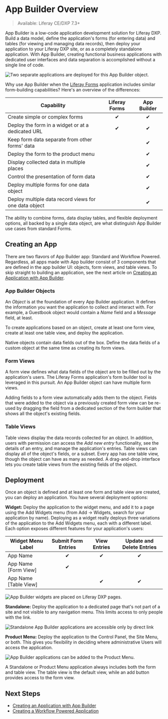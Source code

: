 # App Builder Overview

> Available: Liferay CE/DXP 7.3+

App Builder is a low-code application development solution for Liferay DXP. Build a data model, define the application's forms (for entering data) and tables (for viewing and managing data records), then deploy your application to your Liferay DXP site, or as a completely standalone application. With App Builder, creating functional business applications with dedicated user interfaces and data separation is accomplished without a single line of code.

![Two separate applications are deployed for this App Builder object.](./app-builder-overview/images/01.png)

Why use App Builder when the [Liferay Forms](../../process-automation/forms/user-guide/introduction-to-forms.md) application includes similar form-building capabilities? Here's an overview of the differences:

| Capability | Liferay Forms | App Builder |
|------------|:-------------:|:-----------:|
| Create simple or complex forms | &#10004; | &#10004; |
| Deploy the form in a widget or at a dedicated URL | &#10004; | &#10004; |
| Keep form data separate from other forms' data |  | &#10004; |
| Deploy the form to the product menu |      |    &#10004;   |
| Display collected data in multiple places |        |  &#10004;       |
| Control the presentation of form data |        |      &#10004;   |
| Deploy multiple forms for one data object |        |      &#10004;   |
| Deploy multiple data record views for one data object |        |      &#10004;   |

The ability to combine forms, data display tables, and flexible deployment options, all backed by a single data object, are what distinguish App Builder use cases from standard Forms.

## Creating an App

There are two flavors of App Builder app: Standard and Workflow Powered. Regardless, all apps made with App builder consist of 3 components that are defined in the app builder UI: objects, form views, and table views. To skip straight to building an application, see the next article on [Creating an Application with App Builder](./creating-a-standard-application.md).

### App Builder Objects

An _Object_ is at the foundation of every App Builder application. It defines the information you want the application to collect and interact with. For example, a Guestbook object would contain a _Name_ field and a _Message_ field, at least.

To create applications based on an object, create at least one form view, create at least one table view, and deploy the application.

Native objects contain data fields out of the box. Define the data fields of a custom object at the same time as creating its form views.

### Form Views

A form view defines what data fields of the object are to be filled out by the application's users. The Liferay Forms application's form builder tool is leveraged in this pursuit. An App Builder object can have multiple form views.

Adding fields to a form view automatically adds them to the object. Fields that were added to the object via a previously created form view can be re-used by dragging the field from a dedicated section of the form builder that shows all the object's existing fields.

### Table Views

Table views display the data records collected for an object. In addition, users with permission can access the _Add new entry_ functionality, see the details of an entry, and manage the application's entries. Table views can display all of the object's fields, or a subset. Every app has one table view, though the object can have as many as needed. A drag-and-drop interface lets you create table views from the existing fields of the object.

## Deployment

Once an object is defined and at least one form and table view are created, you can deploy an application. You have several deployment options:

**Widget:** Deploy the application to the widget menu, and add it to a page using the Add Widgets menu (from Add &rarr; Widgets, search for your application by name). Deploying as a widget really deploys three variations of the application to the Add Widgets menu, each with a different label. Each option exposes different features for your application's users:

| Widget Menu Label     | Submit Form Entries | View Entries | Update and Delete Entries |
|-----------------------|:-----------:|:------------:|:----------------:|
| App Name              |     &#10004;   |      &#10004;   |      &#10004;       |
| App Name [Form View]  |     &#10004;   |         |          |
| App Name [Table View] |        |      &#10004;   |      &#10004;       |

![App Builder widgets are placed on Liferay DXP pages.](./app-builder-overview/images/03.png)

**Standalone:** Deploy the application to a dedicated page that's not part of a site and not visible to any navigation menu. This limits access to only people with the link.

![Standalone App Builder applications are accessible only by direct link](./app-builder-overview/images/04.png)

**Product Menu:** Deploy the application to the Control Panel, the Site Menu, or both. This gives you flexibility in deciding where administrative Users will access the application.

![App Builder applications can be added to the Product Menu.](./app-builder-overview/images/02.png)

A Standalone or Product Menu application always includes both the form and table view. The table view is the default view, while an add button provides access to the form view.

## Next Steps

* [Creating an Application with App Builder](./creating-a-standard-application.md)
* [Creating a Workflow Powered Application](./creating-a-workflow-powered-application.md)
